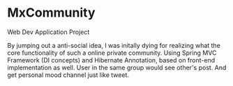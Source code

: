 # MxCommunity



Web Dev Application Project

By jumping out a anti-social idea, I was initally dying for realizing what the core functionality of such a online private community.
Using Spring MVC Framework (DI concepts) and Hibernate Annotation, based on front-end implementation as well. 
User in the same group would see other's post. And get personal mood channel just like tweet.


